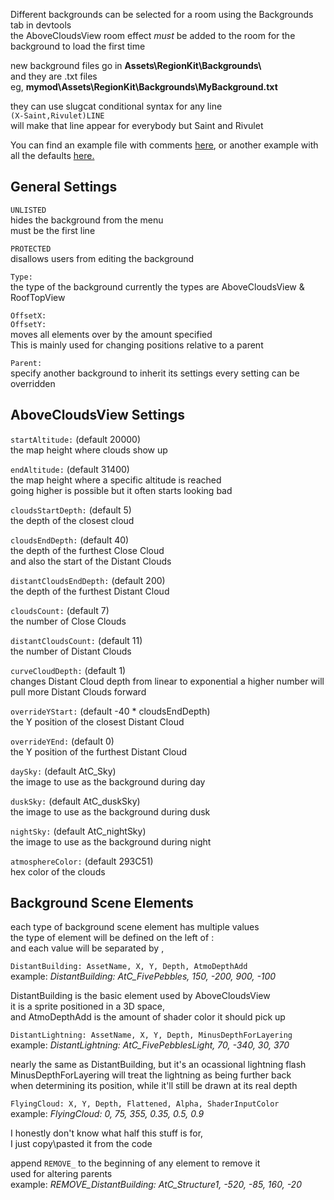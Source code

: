 Different backgrounds can be selected for a room using the Backgrounds tab in devtools  
the AboveCloudsView room effect *must* be added to the room for the background to load the first time  

new background files go in **Assets\RegionKit\Backgrounds\\**  
and they are .txt files  
eg, **mymod\Assets\RegionKit\Backgrounds\MyBackground.txt**

they can use slugcat conditional syntax for any line  
`(X-Saint,Rivulet)LINE`  
will make that line appear for everybody but Saint and Rivulet

You can find an example file with comments [here](BackgroundBuilderExample.txt), or another example with all the defaults [here.](BackgroundBuilderExample2.txt)

## General Settings

`UNLISTED`  
hides the background from the menu  
must be the first line

`PROTECTED`  
disallows users from editing the background

`Type:`  
the type of the background
currently the types are AboveCloudsView & RoofTopView

`OffsetX:`  
`OffsetY:`  
moves all elements over by the amount specified  
This is mainly used for changing positions relative to a parent

`Parent:`  
specify another background to inherit its settings
every setting can be overridden



## AboveCloudsView Settings

`startAltitude:` (default 20000)  
the map height where clouds show up

`endAltitude:` (default 31400)  
the map height where a specific altitude is reached  
going higher is possible but it often starts looking bad

`cloudsStartDepth:` (default 5)  
the depth of the closest cloud

`cloudsEndDepth:` (default 40)  
the depth of the furthest Close Cloud  
and also the start of the Distant Clouds

`distantCloudsEndDepth:` (default 200)  
the depth of the furthest Distant Cloud

`cloudsCount:` (default 7)  
the number of Close Clouds

`distantCloudsCount:` (default 11)  
the number of Distant Clouds

`curveCloudDepth:` (default 1)  
changes Distant Cloud depth from linear to exponential
a higher number will pull more Distant Clouds forward

`overrideYStart:` (default -40 * cloudsEndDepth)  
the Y position of the closest Distant Cloud

`overrideYEnd:` (default 0)  
the Y position of the furthest Distant Cloud

`daySky:` (default AtC_Sky)  
the image to use as the background during day

`duskSky:` (default AtC_duskSky)  
the image to use as the background during dusk

`nightSky:` (default AtC_nightSky)  
the image to use as the background during night

`atmosphereColor:` (default 293C51)  
hex color of the clouds

## Background Scene Elements

each type of background scene element has multiple values  
the type of element will be defined on the left of :  
and each value will be separated by ,

`DistantBuilding: AssetName, X, Y, Depth, AtmoDepthAdd`  
example: *DistantBuilding: AtC_FivePebbles, 150, -200, 900, -100*

DistantBuilding is the basic element used by AboveCloudsView  
it is a sprite positioned in a 3D space,  
and AtmoDepthAdd is the amount of shader color it should pick up

`DistantLightning: AssetName, X, Y, Depth, MinusDepthForLayering`  
example: *DistantLightning: AtC_FivePebblesLight, 70, -340, 30, 370*

nearly the same as DistantBuilding, but it's an ocassional lightning flash  
MinusDepthForLayering will treat the lightning as being further back  
when determining its position, while it'll still be drawn at its real depth

`FlyingCloud: X, Y, Depth, Flattened, Alpha, ShaderInputColor`  
example: *FlyingCloud: 0, 75, 355, 0.35, 0.5, 0.9*

I honestly don't know what half this stuff is for,  
I just copy\pasted it from the code


append `REMOVE_` to the beginning of any element to remove it  
used for altering parents  
example: *REMOVE_DistantBuilding: AtC_Structure1, -520, -85, 160, -20*
